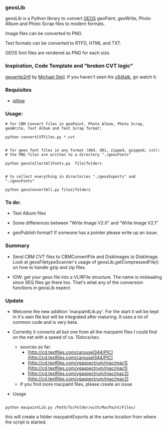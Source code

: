 ### geosLib



geosLib is a Python library to convert [GEOS](https://www.c64-wiki.de/index.php/GEOS) geoPaint, geoWrite, Photo Album and Photo Scrap files to modern formats.

Image files can be converted to PNG.

Text formats can be converted to RTFD, HTML and TXT.

GEOS font files are rendered as PNG for each size.


### Inspiration, Code Template and "broken CVT logic"

[geowrite2rtf](https://github.com/mist64/geowrite2rtf) by [Michael Steil](http://www.pagetable.com/).  If you haven't seen his  [c64talk](https://www.youtube.com/watch?v=ZsRRCnque2E), go watch it.


### Requisites

+ [pillow](https://github.com/python-pillow/Pillow)

### Usage:


```shell
# for CBM Convert files in geoPaint, Photo Album, Photo Scrap, geoWrite, Text Album and Text Scrap format:

python convertCVTFiles.py *.cvt


# for geos font files in any format (d64, d81, zipped, gzipped, cvt):
# the PNG files are written to a directory "./geosFonts"

python geosCollectAllFonts.py  file|folders


# to collect everything in directories "./geosExports" and "./geosFonts"

python geosConvertAll.py files|folders

```

### To do:

+ Text Album files

+ Some differences between "Write Image V2.0" and "Write Image V2.1"

+ geoPublish format? If someone has a pointer please write up an issue.


### Summary

+ Send CBM CVT files to CBMConvertFile and  DiskImages to DiskImage. Look at geosFiletypeScanner's usage of geosLib.getCompressedFile() on how to handle gzip and zip files.

+ IOW: get your geos file into a VLIRFile structure. The name is misleading since SEQ files go there too. That's what any of the conversion functions in geosLib expect.

### Update

+ Welcome the new addition 'macpaintLib.py'. For the start it will be kept in it's own file but will be integrated after maturing. It uses a lot of common code and is very beta.
+ Currently it converts all but one from all the macpaint files I could find on the net with a speed of ca. 15docs/sec.
  + sources so far:
    + [http://cd.textfiles.com/carousel344/PIC](http://cd.textfiles.com/carousel344/PIC)
    + [http://cd.textfiles.com/vgaspectrum/mac/mac1](http://cd.textfiles.com/vgaspectrum/mac/mac1)
    + [http://cd.textfiles.com/vgaspectrum/mac/mac2](http://cd.textfiles.com/vgaspectrum/mac/mac2)
  + If you find more macpaint files, please create an issue

+ Usage

```

python macpaintLib.py /Path/To/Folder/with/MacPaint/Files/

```

this will create a folder macpaintExports at the same location from where the script is started.